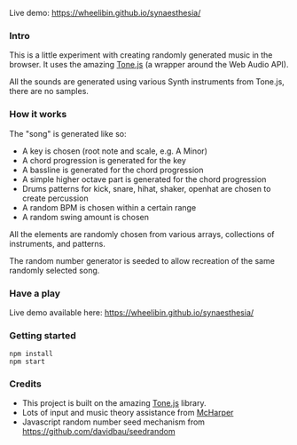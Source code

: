 Live demo: https://wheelibin.github.io/synaesthesia/
### Intro
This is a little experiment with creating randomly generated music in the browser.
It uses the amazing [Tone.js](https://tonejs.github.io/) (a wrapper around the Web Audio API).

All the sounds are generated using various Synth instruments from Tone.js, there are no samples.

### How it works
The "song" is generated like so:
 - A key is chosen (root note and scale, e.g. A Minor) 
 - A chord progression is generated for the key
 - A bassline is generated for the chord progression
 - A simple higher octave part is generated for the chord progression
 - Drums patterns for kick, snare, hihat, shaker, openhat are chosen to create percussion
 - A random BPM is chosen within a certain range
 - A random swing amount is chosen

All the elements are randomly chosen from various arrays, collections of instruments, and patterns.

The random number generator is seeded to allow recreation of the same randomly selected song.

### Have a play
Live demo available here: https://wheelibin.github.io/synaesthesia/

### Getting started
    npm install
    npm start

### Credits
 - This project is built on the amazing [Tone.js](https://tonejs.github.io/) library.
 - Lots of input and music theory assistance from [McHarper](https://github.com/mcharper) 
 - Javascript random number seed mechanism from https://github.com/davidbau/seedrandom